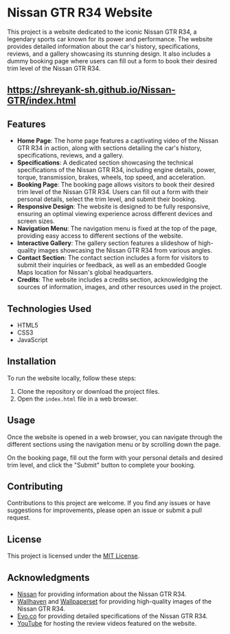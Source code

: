 # Nissan GTR R34 Website

This project is a website dedicated to the iconic Nissan GTR R34, a legendary sports car known for its power and performance. The website provides detailed information about the car's history, specifications, reviews, and a gallery showcasing its stunning design. It also includes a dummy booking page where users can fill out a form to book their desired trim level of the Nissan GTR R34.

## https://shreyank-sh.github.io/Nissan-GTR/index.html

## Features

- **Home Page**: The home page features a captivating video of the Nissan GTR R34 in action, along with sections detailing the car's history, specifications, reviews, and a gallery.
- **Specifications**: A dedicated section showcasing the technical specifications of the Nissan GTR R34, including engine details, power, torque, transmission, brakes, wheels, top speed, and acceleration.
- **Booking Page**: The booking page allows visitors to book their desired trim level of the Nissan GTR R34. Users can fill out a form with their personal details, select the trim level, and submit their booking.
- **Responsive Design**: The website is designed to be fully responsive, ensuring an optimal viewing experience across different devices and screen sizes.
- **Navigation Menu**: The navigation menu is fixed at the top of the page, providing easy access to different sections of the website.
- **Interactive Gallery**: The gallery section features a slideshow of high-quality images showcasing the Nissan GTR R34 from various angles.
- **Contact Section**: The contact section includes a form for visitors to submit their inquiries or feedback, as well as an embedded Google Maps location for Nissan's global headquarters.
- **Credits**: The website includes a credits section, acknowledging the sources of information, images, and other resources used in the project.

## Technologies Used

- HTML5
- CSS3
- JavaScript

## Installation

To run the website locally, follow these steps:

1. Clone the repository or download the project files.
2. Open the `index.html` file in a web browser.

## Usage

Once the website is opened in a web browser, you can navigate through the different sections using the navigation menu or by scrolling down the page.

On the booking page, fill out the form with your personal details and desired trim level, and click the "Submit" button to complete your booking.

## Contributing

Contributions to this project are welcome. If you find any issues or have suggestions for improvements, please open an issue or submit a pull request.

## License

This project is licensed under the [MIT License](LICENSE).

## Acknowledgments

- [Nissan](https://www.nissan-global.com/) for providing information about the Nissan GTR R34.
- [Wallhaven](https://wallhaven.cc/) and [Wallpaperset](https://wallpaperset.com/) for providing high-quality images of the Nissan GTR R34.
- [Evo.co](https://www.evo.co.uk/) for providing detailed specifications of the Nissan GTR R34.
- [YouTube](https://www.youtube.com/) for hosting the review videos featured on the website.

